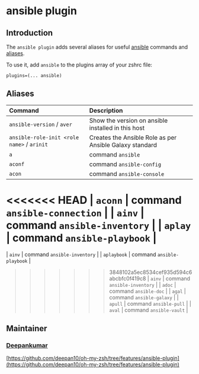 # ansible plugin

## Introduction

The `ansible plugin` adds several aliases for useful [ansible](https://docs.ansible.com/ansible/latest/index.html) commands and [aliases](#aliases).

To use it, add `ansible` to the plugins array of your zshrc file:

```
plugins=(... ansible)
```

## Aliases

| Command                                    | Description                                                         |
|:-------------------------------------------|:--------------------------------------------------------------------|
| `ansible-version` / `aver`                 | Show the version on ansible installed in this host                  |
| `ansible-role-init <role name>` / `arinit` | Creates the Ansible Role as per Ansible Galaxy standard             |
| `a`                                        | command `ansible`                                                   |
| `aconf`                                    | command `ansible-config`                                            |
| `acon`                                     | command `ansible-console`                                           |
<<<<<<< HEAD
| `aconn`                                    | command `ansible-connection`                                        |
| `ainv`                                     | command `ansible-inventory`                                         |
| `aplay`                                    | command `ansible-playbook`                                          |
=======
| `ainv`                                     | command `ansible-inventory`                                         |
| `aplaybook`                                | command `ansible-playbook`                                          |
>>>>>>> 3848102a5ec8534cef935d594c6abcbfc0f419c8
| `ainv`                                     | command `ansible-inventory`                                         |
| `adoc`                                     | command `ansible-doc`                                               |
| `agal`                                     | command `ansible-galaxy`                                            |
| `apull`                                    | command `ansible-pull`                                              |
| `aval`                                     | command `ansible-vault`                                             |

## Maintainer

### [Deepankumar](https://github.com/deepan10) 

[https://github.com/deepan10/oh-my-zsh/tree/features/ansible-plugin](https://github.com/deepan10/oh-my-zsh/tree/features/ansible-plugin)

